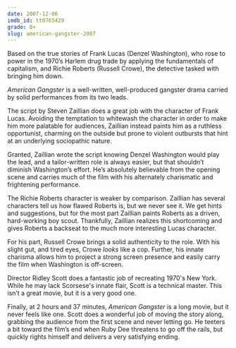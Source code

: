 ```yaml
---
date: 2007-12-06
imdb_id: tt0765429
grade: B+
slug: american-gangster-2007
---
```


Based on the true stories of Frank Lucas (Denzel Washington), who rose to power in the 1970’s Harlem drug trade by applying the fundamentals of capitalism, and Richie Roberts (Russell Crowe), the detective tasked with bringing him down.

_American Gangster_ is a well-written, well-produced gangster drama carried by solid performances from its two leads.

The script by Steven Zaillian does a great job with the character of Frank Lucas. Avoiding the temptation to whitewash the character in order to make him more palatable for audiences, Zaillian instead paints him as a ruthless opportunist, charming on the outside but prone to violent outbursts that hint at an underlying sociopathic nature.

Granted, Zaillian wrote the script knowing Denzel Washington would play the lead, and a tailor-written role is always easier, but that shouldn’t diminish Washington’s effort. He’s absolutely believable from the opening scene and carries much of the film with his alternately charismatic and frightening performance.

The Richie Roberts character is weaker by comparison. Zaillian has several characters tell us how flawed Roberts is, but we never see it. We get hints and suggestions, but for the most part Zaillian paints Roberts as a driven, hard-working boy scout. Thankfully, Zaillian realizes this shortcoming and gives Roberts a backseat to the much more interesting Lucas character.

For his part, Russell Crowe brings a solid authenticity to the role. With his slight gut, and tired eyes, Crowe _looks_ like a cop. Further, his innate charisma allows him to project a strong screen presence and easily carry the film when Washington is off-screen.

Director Ridley Scott does a fantastic job of recreating 1970's New York. While he may lack Scorsese's innate flair, Scott is a technical master. This isn’t a great movie, but it is a very good one.

Finally, at 2 hours and 37 minutes, _American Gangster_ is a long movie, but it never feels like one. Scott does a wonderful job of moving the story along, grabbing the audience from the first scene and never letting go. He teeters a bit toward the film’s end when Ruby Dee threatens to go off the rails, but quickly rights himself and delivers a very satisfying ending.
